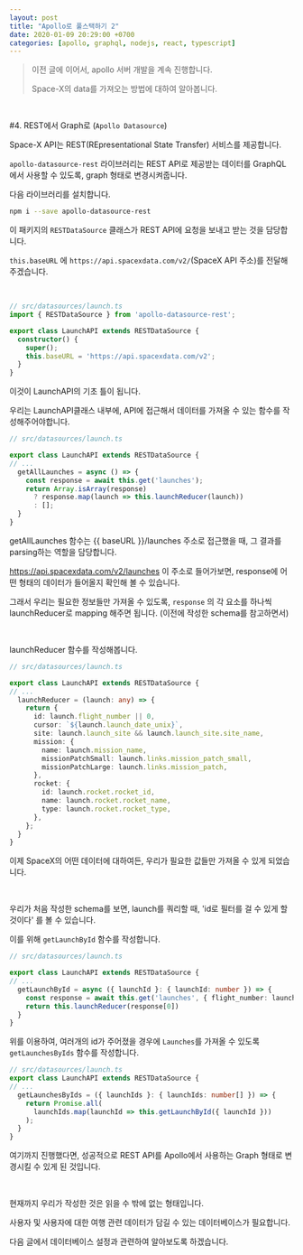 ```yaml
---
layout: post
title: "Apollo로 풀스택하기 2"
date: 2020-01-09 20:29:00 +0700
categories: [apollo, graphql, nodejs, react, typescript]
---
```


> 이전 글에 이어서, apollo 서버 개발을 계속 진행합니다.
>
> Space-X의 data를 가져오는 방법에 대하여 알아봅니다.

<br/>

#4. REST에서 Graph로 (`Apollo Datasource`)

Space-X API는 REST(REpresentational State Transfer) 서비스를 제공합니다.

 `apollo-datasource-rest` 라이브러리는 REST API로 제공받는 데이터를 GraphQL 에서 사용할 수 있도록, graph 형태로 변경시켜줍니다.

다음 라이브러리를 설치합니다.

```bash
npm i --save apollo-datasource-rest
```

이 패키지의 `RESTDataSource` 클래스가 REST API에 요청을 보내고 받는 것을 담당합니다.

`this.baseURL` 에 `https://api.spacexdata.com/v2/`(SpaceX API 주소)를 전달해주겠습니다.

<br/>

```typescript
// src/datasources/launch.ts
import { RESTDataSource } from 'apollo-datasource-rest';

export class LaunchAPI extends RESTDataSource {
  constructor() {
    super();
    this.baseURL = 'https://api.spacexdata.com/v2';
  }
}
```

이것이 LaunchAPI의 기초 틀이 됩니다.

우리는 LaunchAPI클래스 내부에, API에 접근해서 데이터를 가져올 수 있는 함수를 작성해주어야합니다.

```typescript
// src/datasources/launch.ts

export class LaunchAPI extends RESTDataSource {
// ...
  getAllLaunches = async () => {
    const response = await this.get('launches');
    return Array.isArray(response)
      ? response.map(launch => this.launchReducer(launch))
      : [];
  }
}
```

getAllLaunches 함수는 {{ baseURL }}/launches 주소로 접근했을 때, 그 결과를 parsing하는 역할을 담당합니다.

https://api.spacexdata.com/v2/launches 이 주소로 들어가보면, response에 어떤 형태의 데이터가 들어올지 확인해 볼 수 있습니다.

그래서 우리는 필요한 정보들만 가져올 수 있도록, `response` 의 각 요소를 하나씩 launchReducer로 mapping 해주면 됩니다. (이전에 작성한 schema를 참고하면서)

<br/>

launchReducer 함수를 작성해봅니다.

```typescript
// src/datasources/launch.ts

export class LaunchAPI extends RESTDataSource {
// ...
  launchReducer = (launch: any) => {
    return {
      id: launch.flight_number || 0,
      cursor: `${launch.launch_date_unix}`,
      site: launch.launch_site && launch.launch_site.site_name,
      mission: {
        name: launch.mission_name,
        missionPatchSmall: launch.links.mission_patch_small,
        missionPatchLarge: launch.links.mission_patch,
      },
      rocket: {
        id: launch.rocket.rocket_id,
        name: launch.rocket.rocket_name,
        type: launch.rocket.rocket_type,
      },
    };
  }
}
```

이제 SpaceX의 어떤 데이터에 대하여든, 우리가 필요한 값들만 가져올 수 있게 되었습니다.

<br/>

우리가 처음 작성한 schema를 보면, launch를 쿼리할 때, 'id로 필터를 걸 수 있게 할 것이다' 를 볼 수 있습니다.

이를 위해 `getLaunchById` 함수를 작성합니다.

```typescript
// src/datasources/launch.ts

export class LaunchAPI extends RESTDataSource {
// ...
  getLaunchById = async ({ launchId }: { launchId: number }) => {
    const response = await this.get('launches', { flight_number: launchId });
    return this.launchReducer(response[0])
  }
}
```

위를 이용하여, 여러개의 id가 주어졌을 경우에 `Launches`를 가져올 수 있도록 `getLaunchesByIds` 함수를 작성합니다.

```typescript
// src/datasources/launch.ts
export class LaunchAPI extends RESTDataSource {
// ...
  getLaunchesByIds = ({ launchIds }: { launchIds: number[] }) => {
    return Promise.all(
      launchIds.map(launchId => this.getLaunchById({ launchId }))
    );
  }
}
```

여기까지 진행했다면, 성공적으로 REST API를 Apollo에서 사용하는 Graph 형태로 변경시킬 수 있게 된 것입니다.

<br/>

현재까지 우리가 작성한 것은 읽을 수 밖에 없는 형태입니다.

사용자 및 사용자에 대한 여행 관련 데이터가 담길 수 있는 데이터베이스가 필요합니다.

다음 글에서 데이터베이스 설정과 관련하여 알아보도록 하겠습니다.